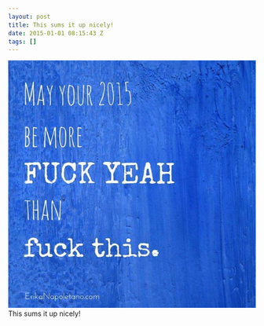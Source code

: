 ```yaml
---
layout: post
title: This sums it up nicely!
date: 2015-01-01 08:15:43 Z
tags: []
---
```

![](/media/2015/01/106780667304.jpg)
This sums it up nicely!
